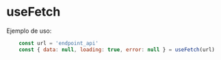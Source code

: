 # useFetch

Ejemplo de uso:

```javascript
    const url = 'endpoint_api'
    const { data: null, loading: true, error: null } = useFetch(url)
```
